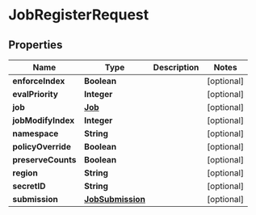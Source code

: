 

# JobRegisterRequest


## Properties

Name | Type | Description | Notes
------------ | ------------- | ------------- | -------------
**enforceIndex** | **Boolean** |  |  [optional]
**evalPriority** | **Integer** |  |  [optional]
**job** | [**Job**](Job.md) |  |  [optional]
**jobModifyIndex** | **Integer** |  |  [optional]
**namespace** | **String** |  |  [optional]
**policyOverride** | **Boolean** |  |  [optional]
**preserveCounts** | **Boolean** |  |  [optional]
**region** | **String** |  |  [optional]
**secretID** | **String** |  |  [optional]
**submission** | [**JobSubmission**](JobSubmission.md) |  |  [optional]



